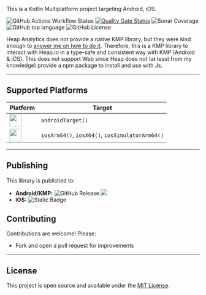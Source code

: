 This is a Kotlin Multiplatform project targeting Android, iOS.

![GitHub Actions Workflow Status](https://img.shields.io/github/actions/workflow/status/dennismozart1994/HeapK/ci.yml?color=dark-green)
[![Quality Gate Status](https://sonarcloud.io/api/project_badges/measure?project=dennismozart1994_HeapK&metric=alert_status)](https://sonarcloud.io/summary/new_code?id=dennismozart1994_HeapK)
![Sonar Coverage](https://img.shields.io/sonar/coverage/dennismozart1994_HeapK?server=https%3A%2F%2Fsonarcloud.io&color=dark-green)
![GitHub top language](https://img.shields.io/github/languages/top/dennismozart1994/HeapK)
![GitHub License](https://img.shields.io/github/license/dennismozart1994/HeapK?color=dark-grey)


Heap Analytics does not provide a native KMP library, but they were kind enough to [answer me on how to do it](https://github.com/heap/heap-ios-autocapture-sdk/issues/4). Therefore, this is a KMP library to interact with Heap.io in a type-safe and consistent way with KMP (Android & iOS). This does not support Web since Heap does not (at least from my knowledge) provide a npm package to install and use with Js.

---

## Supported Platforms

| Platform                                                                          | Target                                          |
|-----------------------------------------------------------------------------------|-------------------------------------------------|
| <img height="32" width="32" src="https://cdn.simpleicons.org/android/3DDC84" />   | `androidTarget()`                               |
| <img height="32" width="32" src="https://cdn.simpleicons.org/apple/000000" />     | `iosArm64()`, `iosX64()`, `iosSimulatorArm64()` |

---

## Publishing

This library is published to:

- **Android/KMP:** ![GitHub Release](https://img.shields.io/github/v/release/dennismozart1994/HeapK?logo=github&color=brightgreen) [![](https://jitpack.io/v/dennismozart1994/HeapK.svg)](https://jitpack.io/#dennismozart1994/HeapK)
- **iOS:** ![Static Badge](https://img.shields.io/badge/%20SPM-https%3A%2F%2Fgithub.com%2Fdennismozart1994%2FHeapK-blue?logo=apple)

## Contributing

Contributions are welcome! Please:

- Fork and open a pull request for improvements

---

## License

This project is open source and available under the [MIT License](LICENSE).
